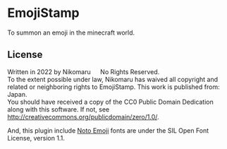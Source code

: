 # EmojiStamp

To summon an emoji in the minecraft world.

## License 
Written in 2022 by Nikomaru &emsp; No Rights Reserved. <br>
To the extent possible under law, Nikomaru has waived all copyright and related or neighboring rights to EmojiStamp. This work is published from: Japan.<br>
You should have received a copy of the CC0 Public Domain Dedication along with this software. If not, see <http://creativecommons.org/publicdomain/zero/1.0/>.

And, this plugin include [Noto Emoji](https://github.com/googlefonts/noto-emoji) fonts are under the SIL Open Font License, version 1.1.




